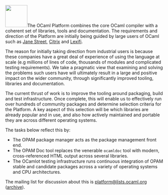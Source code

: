 <a href="http://ocaml.org"><img class="left" src="../images/ocaml-colour.png" width="70px" /></a>The OCaml Platform combines the core OCaml compiler with a coherent set of
libraries, tools and documentation.  The requirements and direction of the
Platform are initially being guided by large users of OCaml such as [Jane
Street](http://ocaml.janestreet.com),
[Citrix](http://www.xen.org/files/XenCloud/ocamldoc/) and
[Lexifi](http://www.lexifi.com/product/technology/ocaml).

The reason for initially taking direction from industrial users is because
these companies have a great deal of experience of using the language at scale
(e.g millions of lines of code, thousands of modules and complicated testing
requirements). We take a pragmatic view that examining and solving the problems
such users have will ultimately result in a large and positive impact on the
wider community, through significantly improved tooling, libraries and
documentation.

The current thrust of work is to improve the tooling around packaging, build
and test infrastructure.  Once complete, this will enable us to effectively
run over hundreds of community packages and determine selection criteria
for the Platform.  A key aspect of this selection will be which libraries
are already popular and in use, and also how actively maintained and portable
they are across different operating systems.

The tasks below reflect this by:

* The OPAM package manager acts as the package management front end.
* The OPAM Doc tool replaces the venerable `ocamldoc` tool with modern, cross-referenced HTML output across several libraries.
* The OCamlot testing infrastructure runs continuous integration of OPAM stable and candidate packages across a variety of operating systems and CPU architectures.

The mailing list for discussion about this is [platform@lists.ocaml.org](http://lists.ocaml.org/listinfo/platform) ([archive](http://lists.ocaml.org/pipermail/platform/)).
